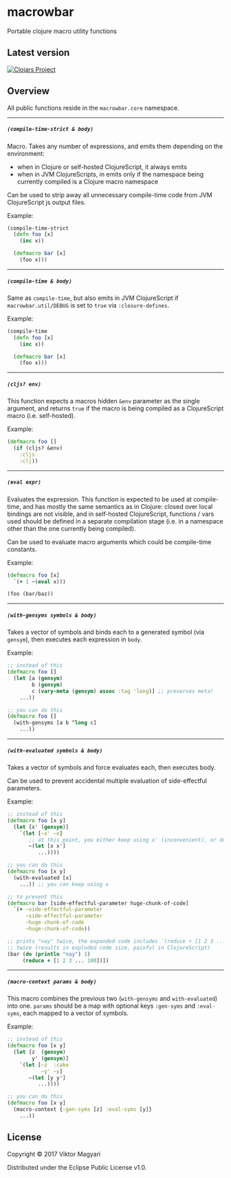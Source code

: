 # macrowbar
Portable clojure macro utility functions

## Latest version

[![Clojars Project](https://img.shields.io/clojars/v/moxaj/macrowbar.svg)](https://clojars.org/moxaj/mikron)

## Overview

All public functions reside in the `macrowbar.core` namespace.

---

##### `(compile-time-strict & body)`

Macro. Takes any number of expressions, and emits them depending on the environment:

 - when in Clojure or self-hosted ClojureScript, it always emits
 - when in JVM ClojureScripts, in emits only if the namespace being currently compiled is a Clojure macro namespace

Can be used to strip away all unnecessary compile-time code from JVM ClojureScript js output files.

Example:

```clojure
(compile-time-strict
  (defn foo [x]
    (inc x))

  (defmacro bar [x]
    (foo x)))
```

---

##### `(compile-time & body)`

Same as `compile-time`, but also emits in JVM ClojureScript if `macrowbar.util/DEBUG` is set to `true` via `:closure-defines`.

Example:

```clojure
(compile-time
  (defn foo [x]
    (inc x))

  (defmacro bar [x]
    (foo x)))
```

---

##### `(cljs? env)`

This function expects a macros hidden `&env` parameter as the single argument, and returns `true` if the macro is being compiled as a ClojureScript macro (i.e. self-hosted).

Example:

```clojure
(defmacro foo []
  (if (cljs? &env)
    :cljs
    :clj))
```

---

##### `(eval expr)`

Evaluates the expression. This function is expected to be used at compile-time, and has mostly the same semantics as in Clojure: closed over local bindings are not visible, and in self-hosted ClojureScript, functions / vars used should be defined in a separate compilation stage (i.e. in a namespace other than the one currently being compiled).

Can be used to evaluate macro arguments which could be compile-time constants.

Example:

```clojure
(defmacro foo [x]
  `(+ 1 ~(eval x)))

(foo (bar/baz))
```

---

##### `(with-gensyms symbols & body)`

Takes a vector of symbols and binds each to a generated symbol (via `gensym`), then executes each expression in `body`.

Example:

```clojure
;; instead of this
(defmacro foo []
  (let [a (gensym)
        b (gensym)
        c (vary-meta (gensym) assoc :tag 'long)] ;; preserves meta!
    ...))

;; you can do this
(defmacro foo []
  (with-gensyms [a b ^long c]
    ...))
```

---

##### `(with-evaluated symbols & body)`

Takes a vector of symbols and force evaluates each, then executes body.

Can be used to prevent accidental multiple evaluation of side-effectful parameters.

Example:

```clojure
;; instead of this
(defmacro foo [x y]
  (let [x' (gensym)]
    `(let [~x' ~x]
       ;; at this point, you either keep using x' (inconvenient), or do the following
       ~(let [x x']
          ...))))

;; you can do this
(defmacro foo [x y]
  (with-evaluated [x]
    ...)) ;; you can keep using x

;; to prevent this
(defmacro bar [side-effectful-parameter huge-chunk-of-code]
  `(+ ~side-effectful-parameter
      ~side-effectful-parameter
      ~huge-chunk-of-code
      ~huge-chunk-of-code))

;; prints "nay" twice, the expanded code includes `(reduce + [1 2 3 ... 100])`
;; twice (results in exploded code size, painful in ClojureScript)
(bar (do (println "nay") 1)
     (reduce + [1 2 3 ... 100])])
```

---

##### `(macro-context params & body)`

This macro combines the previous two (`with-gensyms` and `with-evaluated`) into one. `params` should be a map with optional keys `:gen-syms` and `:eval-syms`, each mapped to a vector of symbols.

Example:

```clojure
;; instead of this
(defmacro foo [x y]
  (let [z  (gensym)
        y' (gensym)]
    `(let [~z  :cake
           ~y' ~y]
       ~(let [y y']
          ...))))

;; you can do this
(defmacro foo [x y]
  (macro-context {:gen-syms [z] :eval-syms [y]}
    ...))
```

## License

Copyright © 2017 Viktor Magyari

Distributed under the Eclipse Public License v1.0.
